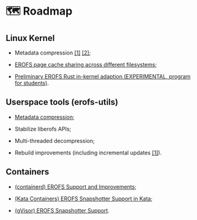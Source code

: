 # 🗺 Roadmap

## Linux Kernel

 - Metadata compression [\[1\]](https://issues.redhat.com/browse/RHEL-75783) [\[2\]](https://lore.kernel.org/r/20250717070804.1446345-1-hsiangkao@linux.alibaba.com);

 - [EROFS page cache sharing across different filesystems](https://lwn.net/Articles/984092);

 - [Preliminary EROFS Rust in-kernel adaption (EXPERIMENTAL, program for students)](https://summer-ospp.ac.cn/org/prodetail/241920019).

## Userspace tools (erofs-utils)

 - [Metadata compression](https://lore.kernel.org/r/20250718065419.3338307-1-hsiangkao@linux.alibaba.com);

 - Stabilize liberofs APIs;

 - Multi-threaded decompression;

 - Rebuild improvements (including incremental updates [\[1\]](https://git.kernel.org/xiang/erofs-utils/c/7550a30c332c)).

## Containers

 - [(containerd) EROFS Support and Improvements](https://github.com/containerd/containerd/issues/11340);

 - [(Kata Containers) EROFS Snapshotter Support in Kata](https://github.com/kata-containers/kata-containers/issues/11163);

 - [(gVisor) EROFS Snapshotter Support](https://docs.google.com/document/d/1JBBIAqEPwJHGOqML9wcEyZhKicfo9pWZOkahn31AfPs).

